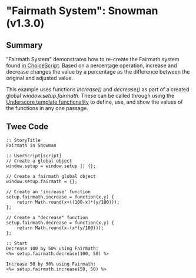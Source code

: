 # "Fairmath System": Snowman (v1.3.0)

## Summary

"Fairmath System" demonstrates how to re-create the Fairmath system found [in ChoiceScript](http://choicescriptdev.wikia.com/wiki/Arithmetic_operators#Fairmath). Based on a percentage operation, increase and decrease changes the value by a percentage as the difference between the original and adjusted value.

This example uses functions *increase()* and *decrease()* as part of a created global *window.setup.fairmath*. These can be called through using the [Underscore template functionality](http://underscorejs.org/#template) to define, use, and show the values of the functions in any one passage.

## Twee Code

```
:: StoryTitle
Fairmath in Snowman

:: UserScript[script]
// Create a global object
window.setup = window.setup || {};

// Create a fairmath global object
window.setup.fairmath = {};

// Create an 'increase' function
setup.fairmath.increase = function(x,y) {
	return Math.round(x+((100-x)*(y/100)));
};

// Create a "decrease" function
setup.fairmath.decrease = function(x,y) {
	return Math.round(x-(x*(y/100)));
};

:: Start
Decrease 100 by 50% using Fairmath:
<%= setup.fairmath.decrease(100, 50) %>

Increase 50 by 50% using Fairmath:
<%= setup.fairmath.increase(50, 50) %>

```
